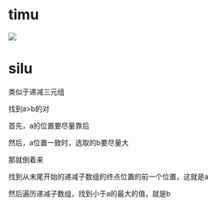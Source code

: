 # timu 

![](pics/230403-1053/img-2023-04-03-11-22-46.png)

# silu

类似于递减三元组

找到a>b的对

首先，a的位置要尽量靠后

然后，a位置一致时，选取的b要尽量大

那就倒着来

找到从末尾开始的递减子数组的终点位置的前一个位置，这就是a

然后遍历递减子数组，找到小于a的最大的值，就是b
